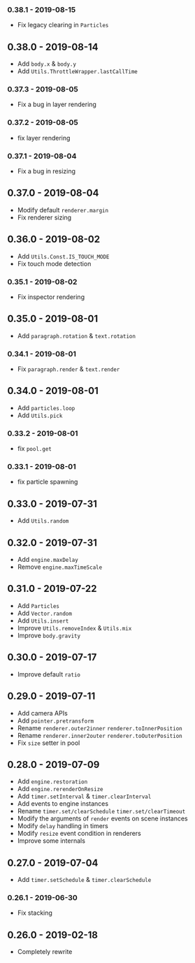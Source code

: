 ### 0.38.1 - 2019-08-15

- Fix legacy clearing in `Particles`

## 0.38.0 - 2019-08-14

- Add `body.x` & `body.y`
- Add `Utils.ThrottleWrapper.lastCallTime`

### 0.37.3 - 2019-08-05

- Fix a bug in layer rendering

### 0.37.2 - 2019-08-05

- fix layer rendering

### 0.37.1 - 2019-08-04

- Fix a bug in resizing

## 0.37.0 - 2019-08-04

- Modify default `renderer.margin`
- Fix renderer sizing

## 0.36.0 - 2019-08-02

- Add `Utils.Const.IS_TOUCH_MODE`
- Fix touch mode detection

### 0.35.1 - 2019-08-02

- Fix inspector rendering

## 0.35.0 - 2019-08-01

- Add `paragraph.rotation` & `text.rotation`

### 0.34.1 - 2019-08-01

- Fix `paragraph.render` & `text.render`

## 0.34.0 - 2019-08-01

- Add `particles.loop`
- Add `Utils.pick`

### 0.33.2 - 2019-08-01

- fix `pool.get`

### 0.33.1 - 2019-08-01

- fix particle spawning

## 0.33.0 - 2019-07-31

- Add `Utils.random`

## 0.32.0 - 2019-07-31

- Add `engine.maxDelay`
- Remove `engine.maxTimeScale`

## 0.31.0 - 2019-07-22

- Add `Particles`
- Add `Vector.random`
- Add `Utils.insert`
- Improve `Utils.removeIndex` & `Utils.mix`
- Improve `body.gravity`

## 0.30.0 - 2019-07-17

- Improve default `ratio`

## 0.29.0 - 2019-07-11

- Add camera APIs
- Add `pointer.pretransform`
- Rename `renderer.outer2inner` `renderer.toInnerPosition`
- Rename `renderer.inner2outer` `renderer.toOuterPosition`
- Fix `size` setter in pool

## 0.28.0 - 2019-07-09

- Add `engine.restoration`
- Add `engine.rerenderOnResize`
- Add `timer.setInterval` & `timer.clearInterval`
- Add events to engine instances
- Rename `timer.set/clearSchedule` `timer.set/clearTimeout`
- Modify the arguments of `render` events on scene instances
- Modify `delay` handling in timers
- Modify `resize` event condition in renderers
- Improve some internals

## 0.27.0 - 2019-07-04

- Add `timer.setSchedule` & `timer.clearSchedule`

### 0.26.1 - 2019-06-30

- Fix stacking

## 0.26.0 - 2019-02-18

- Completely rewrite
